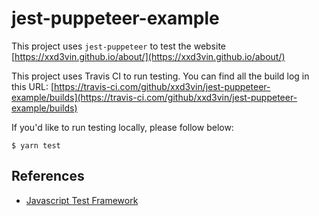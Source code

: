 # jest-puppeteer-example

This project uses `jest-puppeteer` to test the website [https://xxd3vin.github.io/about/](https://xxd3vin.github.io/about/)

This project uses Travis CI to run testing. You can find all the build log in this URL: [https://travis-ci.com/github/xxd3vin/jest-puppeteer-example/builds](https://travis-ci.com/github/xxd3vin/jest-puppeteer-example/builds)

If you'd like to run testing locally, please follow below:

```
$ yarn test
```

## References

- [Javascript Test Framework](https://xxd3vin.github.io/dev/js-test-framework.html)
